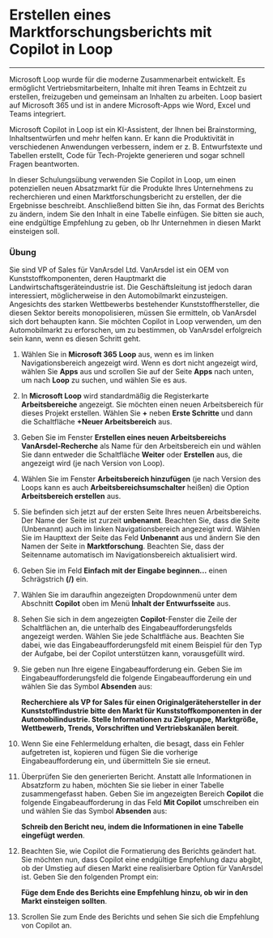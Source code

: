 
# Erstellen eines Marktforschungsberichts mit Copilot in Loop
---
Microsoft Loop wurde für die moderne Zusammenarbeit entwickelt. Es ermöglicht Vertriebsmitarbeitern, Inhalte mit ihren Teams in Echtzeit zu erstellen, freizugeben und gemeinsam an Inhalten zu arbeiten. Loop basiert auf Microsoft 365 und ist in andere Microsoft-Apps wie Word, Excel und Teams integriert.

Microsoft Copilot in Loop ist ein KI-Assistent, der Ihnen bei Brainstorming, Inhaltsentwürfen und mehr helfen kann. Er kann die Produktivität in verschiedenen Anwendungen verbessern, indem er z. B. Entwurfstexte und Tabellen erstellt, Code für Tech-Projekte generieren und sogar schnell Fragen beantworten.

In dieser Schulungsübung verwenden Sie Copilot in Loop, um einen potenziellen neuen Absatzmarkt für die Produkte Ihres Unternehmens zu recherchieren und einen Marktforschungsbericht zu erstellen, der die Ergebnisse beschreibt. Anschließend bitten Sie ihn, das Format des Berichts zu ändern, indem Sie den Inhalt in eine Tabelle einfügen. Sie bitten sie auch, eine endgültige Empfehlung zu geben, ob Ihr Unternehmen in diesen Markt einsteigen soll.

### Übung

Sie sind VP of Sales für VanArsdel Ltd. VanArsdel ist ein OEM von Kunststoffkomponenten, deren Hauptmarkt die Landwirtschaftsgeräteindustrie ist. Die Geschäftsleitung ist jedoch daran interessiert, möglicherweise in den Automobilmarkt einzusteigen. Angesichts des starken Wettbewerbs bestehender Kunststoffhersteller, die diesen Sektor bereits monopolisieren, müssen Sie ermitteln, ob VanArsdel sich dort behaupten kann. Sie möchten Copilot in Loop verwenden, um den Automobilmarkt zu erforschen, um zu bestimmen, ob VanArsdel erfolgreich sein kann, wenn es diesen Schritt geht.

1.  Wählen Sie in **Microsoft 365** **Loop** aus, wenn es im linken Navigationsbereich angezeigt wird. Wenn es dort nicht angezeigt wird, wählen Sie **Apps** aus und scrollen Sie auf der Seite **Apps** nach unten, um nach **Loop** zu suchen, und wählen Sie es aus.
2.  In **Microsoft Loop** wird standardmäßig die Registerkarte **Arbeitsbereiche** angezeigt. Sie möchten einen neuen Arbeitsbereich für dieses Projekt erstellen. Wählen Sie **+** neben **Erste Schritte** und dann die Schaltfläche **+Neuer Arbeitsbereich** aus.
3.  Geben Sie im Fenster **Erstellen eines neuen Arbeitsbereichs** **VanArsdel-Recherche** als Name für den Arbeitsbereich ein und wählen Sie dann entweder die Schaltfläche **Weiter** oder **Erstellen** aus, die angezeigt wird (je nach Version von Loop).
4.  Wählen Sie im Fenster **Arbeitsbereich hinzufügen** (je nach Version des Loops kann es auch **Arbeitsbereichsumschalter** heißen) die Option **Arbeitsbereich erstellen** aus.
5.  Sie befinden sich jetzt auf der ersten Seite Ihres neuen Arbeitsbereichs. Der Name der Seite ist zurzeit **unbenannt**. Beachten Sie, dass die Seite (Unbenannt) auch im linken Navigationsbereich angezeigt wird. Wählen Sie im Haupttext der Seite das Feld **Unbenannt** aus und ändern Sie den Namen der Seite in **Marktforschung**. Beachten Sie, dass der Seitenname automatisch im Navigationsbereich aktualisiert wird.
6.  Geben Sie im Feld **Einfach mit der Eingabe beginnen...** einen Schrägstrich **(/)** ein.
7.  Wählen Sie im daraufhin angezeigten Dropdownmenü unter dem Abschnitt **Copilot** oben im Menü **Inhalt der Entwurfsseite** aus.
8.  Sehen Sie sich in dem angezeigten **Copilot**-Fenster die Zeile der Schaltflächen an, die unterhalb des Eingabeaufforderungsfelds angezeigt werden. Wählen Sie jede Schaltfläche aus. Beachten Sie dabei, wie das Eingabeaufforderungsfeld mit einem Beispiel für den Typ der Aufgabe, bei der Copilot unterstützen kann, vorausgefüllt wird.
9.  Sie geben nun Ihre eigene Eingabeaufforderung ein. Geben Sie im Eingabeaufforderungsfeld die folgende Eingabeaufforderung ein und wählen Sie das Symbol **Absenden** aus:
    
    **Recherchiere als VP for Sales für einen Originalgerätehersteller in der Kunststoffindustrie bitte den Markt für Kunststoffkomponenten in der Automobilindustrie. Stelle Informationen zu Zielgruppe, Marktgröße, Wettbewerb, Trends, Vorschriften und Vertriebskanälen bereit**.
10. Wenn Sie eine Fehlermeldung erhalten, die besagt, dass ein Fehler aufgetreten ist, kopieren und fügen Sie die vorherige Eingabeaufforderung ein, und übermitteln Sie sie erneut.
11. Überprüfen Sie den generierten Bericht. Anstatt alle Informationen in Absatzform zu haben, möchten Sie sie lieber in einer Tabelle zusammengefasst haben. Geben Sie im angezeigten Bereich **Copilot** die folgende Eingabeaufforderung in das Feld **Mit Copilot** umschreiben ein und wählen Sie das Symbol **Absenden** aus:
    
    **Schreib den Bericht neu, indem die Informationen in eine Tabelle eingefügt werden**.
12. Beachten Sie, wie Copilot die Formatierung des Berichts geändert hat. Sie möchten nun, dass Copilot eine endgültige Empfehlung dazu abgibt, ob der Umstieg auf diesen Markt eine realisierbare Option für VanArsdel ist. Geben Sie den folgenden Prompt ein:
    
    **Füge dem Ende des Berichts eine Empfehlung hinzu, ob wir in den Markt einsteigen sollten**.
13. Scrollen Sie zum Ende des Berichts und sehen Sie sich die Empfehlung von Copilot an.
